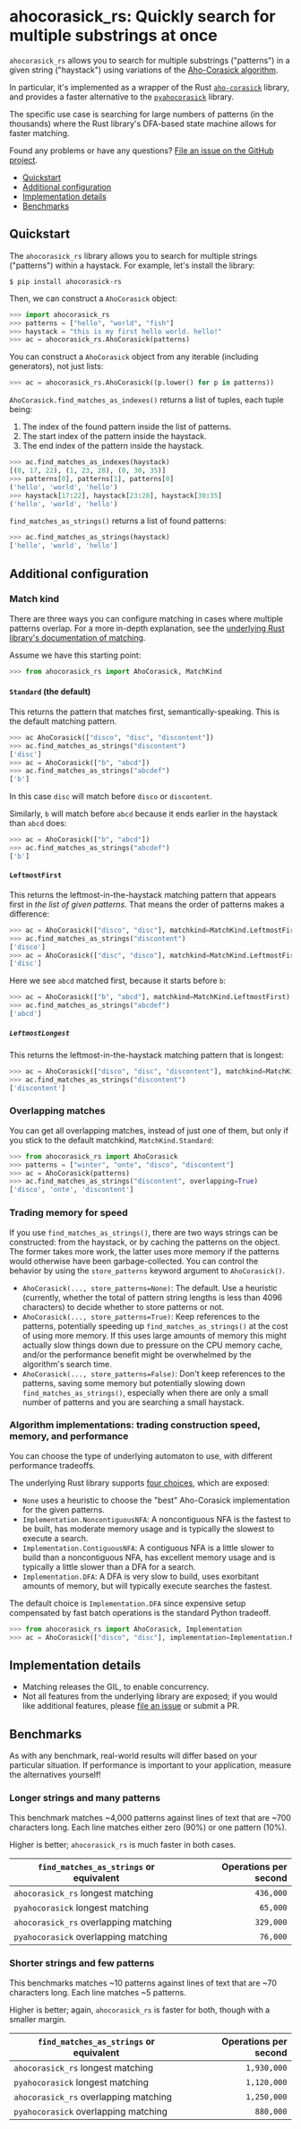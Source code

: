 # ahocorasick_rs: Quickly search for multiple substrings at once

`ahocorasick_rs` allows you to search for multiple substrings ("patterns") in a given string ("haystack") using variations of the [Aho-Corasick algorithm](https://en.wikipedia.org/wiki/Aho%E2%80%93Corasick_algorithm).

In particular, it's implemented as a wrapper of the Rust [`aho-corasick`](https://docs.rs/aho-corasick/) library, and provides a faster alternative to the [`pyahocorasick`](https://pyahocorasick.readthedocs.io/) library.

The specific use case is searching for large numbers of patterns (in the thousands) where the Rust library's DFA-based state machine allows for faster matching.

Found any problems or have any questions? [File an issue on the GitHub project](https://github.com/G-Research/ahocorasick_rs).

* [Quickstart](#quickstart)
* [Additional configuration](#configuration)
* [Implementation details](#implementation)
* [Benchmarks](#benchmarks)

## Quickstart <a name="quickstart"></a>

The `ahocorasick_rs` library allows you to search for multiple strings ("patterns") within a haystack.
For example, let's install the library:

```shell-session
$ pip install ahocorasick-rs
```

Then, we can construct a `AhoCorasick` object:

```python
>>> import ahocorasick_rs
>>> patterns = ["hello", "world", "fish"]
>>> haystack = "this is my first hello world. hello!"
>>> ac = ahocorasick_rs.AhoCorasick(patterns)
```

You can construct a `AhoCorasick` object from any iterable (including generators), not just lists:

```python
>>> ac = ahocorasick_rs.AhoCorasick((p.lower() for p in patterns))
```

`AhoCorasick.find_matches_as_indexes()` returns a list of tuples, each tuple being:

1. The index of the found pattern inside the list of patterns.
2. The start index of the pattern inside the haystack.
3. The end index of the pattern inside the haystack.

```python
>>> ac.find_matches_as_indexes(haystack)
[(0, 17, 22), (1, 23, 28), (0, 30, 35)]
>>> patterns[0], patterns[1], patterns[0]
('hello', 'world', 'hello')
>>> haystack[17:22], haystack[23:28], haystack[30:35]
('hello', 'world', 'hello')
```

`find_matches_as_strings()` returns a list of found patterns:

```python
>>> ac.find_matches_as_strings(haystack)
['hello', 'world', 'hello']
```

## Additional configuration <a name="configuration"></a>

### Match kind

There are three ways you can configure matching in cases where multiple patterns overlap.
For a more in-depth explanation, see the [underlying Rust library's documentation of matching](https://docs.rs/aho-corasick/latest/aho_corasick/enum.MatchKind.html).

Assume we have this starting point:

```python
>>> from ahocorasick_rs import AhoCorasick, MatchKind
```

#### `Standard` (the default)

This returns the pattern that matches first, semantically-speaking.
This is the default matching pattern.

```python
>>> ac AhoCorasick(["disco", "disc", "discontent"])
>>> ac.find_matches_as_strings("discontent")
['disc']
>>> ac = AhoCorasick(["b", "abcd"])
>>> ac.find_matches_as_strings("abcdef")
['b']
```

In this case `disc` will match before `disco` or `discontent`.

Similarly, `b` will match before `abcd` because it ends earlier in the haystack than `abcd` does:

```python
>>> ac = AhoCorasick(["b", "abcd"])
>>> ac.find_matches_as_strings("abcdef")
['b']
```

#### `LeftmostFirst`

This returns the leftmost-in-the-haystack matching pattern that appears first in _the list of given patterns_.
That means the order of patterns makes a difference:

```python
>>> ac = AhoCorasick(["disco", "disc"], matchkind=MatchKind.LeftmostFirst)
>>> ac.find_matches_as_strings("discontent")
['disco']
>>> ac = AhoCorasick(["disc", "disco"], matchkind=MatchKind.LeftmostFirst)
['disc']
```

Here we see `abcd` matched first, because it starts before `b`:

```python
>>> ac = AhoCorasick(["b", "abcd"], matchkind=MatchKind.LeftmostFirst)
>>> ac.find_matches_as_strings("abcdef")
['abcd']
```
##### `LeftmostLongest`

This returns the leftmost-in-the-haystack matching pattern that is longest:

```python
>>> ac = AhoCorasick(["disco", "disc", "discontent"], matchkind=MatchKind.LeftmostLongest)
>>> ac.find_matches_as_strings("discontent")
['discontent']
```

### Overlapping matches

You can get all overlapping matches, instead of just one of them, but only if you stick to the default matchkind, `MatchKind.Standard`:

```python
>>> from ahocorasick_rs import AhoCorasick
>>> patterns = ["winter", "onte", "disco", "discontent"]
>>> ac = AhoCorasick(patterns)
>>> ac.find_matches_as_strings("discontent", overlapping=True)
['disco', 'onte', 'discontent']
```

### Trading memory for speed

If you use ``find_matches_as_strings()``, there are two ways strings can be constructed: from the haystack, or by caching the patterns on the object.
The former takes more work, the latter uses more memory if the patterns would otherwise have been garbage-collected.
You can control the behavior by using the `store_patterns` keyword argument to `AhoCorasick()`.

* ``AhoCorasick(..., store_patterns=None)``: The default.
  Use a heuristic (currently, whether the total of pattern string lengths is less than 4096 characters) to decide whether to store patterns or not.
* ``AhoCorasick(..., store_patterns=True)``: Keep references to the patterns, potentially speeding up ``find_matches_as_strings()`` at the cost of using more memory.
  If this uses large amounts of memory this might actually slow things down due to pressure on the CPU memory cache, and/or the performance benefit might be overwhelmed by the algorithm's search time.
* ``AhoCorasick(..., store_patterns=False)``: Don't keep references to the patterns, saving some memory but potentially slowing down ``find_matches_as_strings()``, especially when there are only a small number of patterns and you are searching a small haystack.

### Algorithm implementations: trading construction speed, memory, and performance

You can choose the type of underlying automaton to use, with different performance tradeoffs.

The underlying Rust library supports [four choices](https://docs.rs/aho-corasick/latest/aho_corasick/struct.AhoCorasickBuilder.html#method.kind), which are exposed:

* `None` uses a heuristic to choose the "best" Aho-Corasick implementation for the given patterns.
* `Implementation.NoncontiguousNFA`: A noncontiguous NFA is the fastest to be built, has moderate memory usage and is typically the slowest to execute a search.
* `Implementation.ContiguousNFA`: A contiguous NFA is a little slower to build than a noncontiguous NFA, has excellent memory usage and is typically a little slower than a DFA for a search.
* `Implementation.DFA`: A DFA is very slow to build, uses exorbitant amounts of memory, but will typically execute searches the fastest.

The default choice is `Implementation.DFA` since expensive setup compensated by fast batch operations is the standard Python tradeoff.

```python
>>> from ahocorasick_rs import AhoCorasick, Implementation
>>> ac = AhoCorasick(["disco", "disc"], implementation=Implementation.NoncontiguousNFA)
```

## Implementation details <a name="implementation"></a>

* Matching releases the GIL, to enable concurrency.
* Not all features from the underlying library are exposed; if you would like additional features, please [file an issue](https://github.com/g-research/ahocorasick_rs/issues/new) or submit a PR.

## Benchmarks <a name="benchmarks"></a>

As with any benchmark, real-world results will differ based on your particular situation.
If performance is important to your application, measure the alternatives yourself!

### Longer strings and many patterns

This benchmark matches ~4,000 patterns against lines of text that are ~700 characters long.
Each line matches either zero (90%) or one pattern (10%).

Higher is better; `ahocorasick_rs` is much faster in both cases.

| `find_matches_as_strings` or equivalent | Operations per second |
|-----------------------------------------|---------------------:|
| `ahocorasick_rs` longest matching       |            `436,000` |
| `pyahocorasick` longest matching        |             `65,000` |
| `ahocorasick_rs` overlapping matching   |            `329,000` |
| `pyahocorasick` overlapping matching    |             `76,000` |

### Shorter strings and few patterns

This benchmarks matches ~10 patterns against lines of text that are ~70 characters long.
Each line matches ~5 patterns.

Higher is better; again, `ahocorasick_rs` is faster for both, though with a smaller margin.

| `find_matches_as_strings` or equivalent | Operations per second   |
|-----------------------------------------|------------------------:|
| `ahocorasick_rs` longest matching       |             `1,930,000` |
| `pyahocorasick` longest matching        |             `1,120,000` |
| `ahocorasick_rs` overlapping matching   |             `1,250,000` |
| `pyahocorasick` overlapping matching    |               `880,000` |

